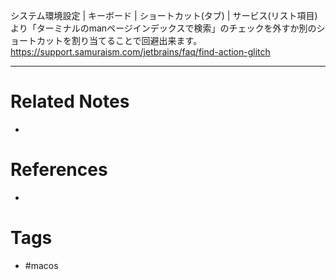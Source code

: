 システム環境設定 | キーボード | ショートカット(タブ) | サービス(リスト項目) より「ターミナルのmanページインデックスで検索」のチェックを外すか別のショートカットを割り当てることで回避出来ます。
https://support.samuraism.com/jetbrains/faq/find-action-glitch

---
# Related Notes
- 

# References
- 

# Tags
- #macos 
